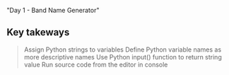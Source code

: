 "Day 1 - Band Name Generator"

## Key takeways

>Assign Python strings to variables 
>Define Python variable names as more descriptive names 
>Use Python input() function to return string value
>Run source code from the editor in console

